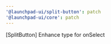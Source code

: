 ```yaml
---
'@launchpad-ui/split-button': patch
'@launchpad-ui/core': patch
---
```


[SplitButton] Enhance type for onSelect
